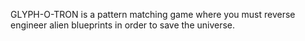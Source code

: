 GLYPH-O-TRON is a pattern matching game where you must reverse engineer alien blueprints in order to save the universe.